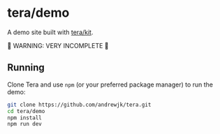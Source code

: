 # tera/demo

A demo site built with [tera/kit](./kit).

🚧 WARNING: VERY INCOMPLETE 🚧

## Running

Clone Tera and use `npm` (or your preferred package manager) to run the demo:

```bash
git clone https://github.com/andrewjk/tera.git
cd tera/demo
npm install
npm run dev
```
